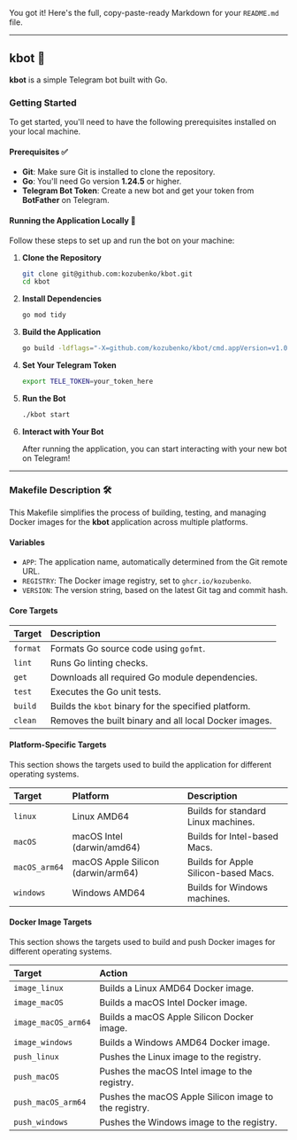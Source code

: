 You got it\! Here's the full, copy-paste-ready Markdown for your `README.md` file.

-----

## **kbot** 🤖

**kbot** is a simple Telegram bot built with Go.

### **Getting Started**

To get started, you'll need to have the following prerequisites installed on your local machine.

#### **Prerequisites** ✅

  * **Git**: Make sure Git is installed to clone the repository.
  * **Go**: You'll need Go version **1.24.5** or higher.
  * **Telegram Bot Token**: Create a new bot and get your token from **BotFather** on Telegram.

#### **Running the Application Locally** 🚀

Follow these steps to set up and run the bot on your machine:

1.  **Clone the Repository**

    ```sh
    git clone git@github.com:kozubenko/kbot.git
    cd kbot
    ```

2.  **Install Dependencies**

    ```sh
    go mod tidy
    ```

3.  **Build the Application**

    ```sh
    go build -ldflags="-X=github.com/kozubenko/kbot/cmd.appVersion=v1.0.2"
    ```

4.  **Set Your Telegram Token**

    ```sh
    export TELE_TOKEN=your_token_here
    ```

5.  **Run the Bot**

    ```sh
    ./kbot start
    ```

6.  **Interact with Your Bot**

    After running the application, you can start interacting with your new bot on Telegram\!

-----

### **Makefile Description** 🛠️

This Makefile simplifies the process of building, testing, and managing Docker images for the **kbot** application across multiple platforms.

#### **Variables**

  * `APP`: The application name, automatically determined from the Git remote URL.
  * `REGISTRY`: The Docker image registry, set to `ghcr.io/kozubenko`.
  * `VERSION`: The version string, based on the latest Git tag and commit hash.

#### **Core Targets**

| Target   | Description                                           |
| :------- | :---------------------------------------------------- |
| `format` | Formats Go source code using `gofmt`.                 |
| `lint`   | Runs Go linting checks.                               |
| `get`    | Downloads all required Go module dependencies.        |
| `test`   | Executes the Go unit tests.                           |
| `build`  | Builds the `kbot` binary for the specified platform.  |
| `clean`  | Removes the built binary and all local Docker images. |

#### **Platform-Specific Targets**

This section shows the targets used to build the application for different operating systems.

| Target          | Platform                | Description                                |
| :-------------- | :---------------------- | :----------------------------------------- |
| `linux`         | Linux AMD64             | Builds for standard Linux machines.        |
| `macOS`         | macOS Intel (darwin/amd64)  | Builds for Intel-based Macs.               |
| `macOS_arm64`   | macOS Apple Silicon (darwin/arm64) | Builds for Apple Silicon-based Macs.       |
| `windows`       | Windows AMD64           | Builds for Windows machines.               |

#### **Docker Image Targets**

This section shows the targets used to build and push Docker images for different operating systems.

| Target                    | Action              |
| :------------------------ | :------------------ |
| `image_linux`             | Builds a Linux AMD64 Docker image.    |
| `image_macOS`             | Builds a macOS Intel Docker image.    |
| `image_macOS_arm64`       | Builds a macOS Apple Silicon Docker image.  |
| `image_windows`           | Builds a Windows AMD64 Docker image.  |
| `push_linux`              | Pushes the Linux image to the registry.      |
| `push_macOS`              | Pushes the macOS Intel image to the registry. |
| `push_macOS_arm64`        | Pushes the macOS Apple Silicon image to the registry. |
| `push_windows`            | Pushes the Windows image to the registry.      |